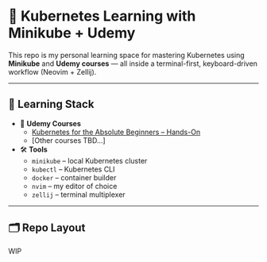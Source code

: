 # 🚀 Kubernetes Learning with Minikube + Udemy

This repo is my personal learning space for mastering Kubernetes using **Minikube** and **Udemy courses** — all inside a terminal-first, keyboard-driven workflow (Neovim + Zellij).

---

## 🧭 Learning Stack

- 📘 **Udemy Courses**
  - [Kubernetes for the Absolute Beginners – Hands-On](https://www.udemy.com/course/kubernetes-for-the-absolute-beginners/)
  - [Other courses TBD...]
- 🛠️ **Tools**
  - `minikube` – local Kubernetes cluster
  - `kubectl` – Kubernetes CLI
  - `docker` – container builder
  - `nvim` – my editor of choice
  - `zellij` – terminal multiplexer

---

## 🗂 Repo Layout
WIP

